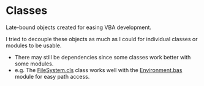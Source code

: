 # Classes

Late-bound objects created for easing VBA development.

I tried to decouple these objects as much as I could for individual classes or modules to be usable.
- There may still be dependencies since some classes work better with some modules.
- e.g. The [FileSystem.cls](FileSystem/FileSystem.cls) class works well with the [Environment.bas](../Modules/Environment/Environment.bas) module for easy path access.

